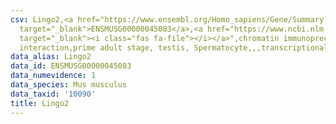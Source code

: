 ```yaml
---
csv: Lingo2,<a href="https://www.ensembl.org/Homo_sapiens/Gene/Summary?db=core;g=ENSMUSG00000045083"
  target="_blank">ENSMUSG00000045083</a>,<a href="https://www.ncbi.nlm.nih.gov/pubmed/25450459"
  target="_blank"><i class="fas fa-file"></i></a>",chromatin immunoprecipitation assay,direct
  interaction,prime adult stage, testis, Spermatocyte,,,transcriptional regulation,
data_alias: Lingo2
data_id: ENSMUSG00000045083
data_numevidence: 1
data_species: Mus musculus
data_taxid: '10090'
title: Lingo2
---
```

